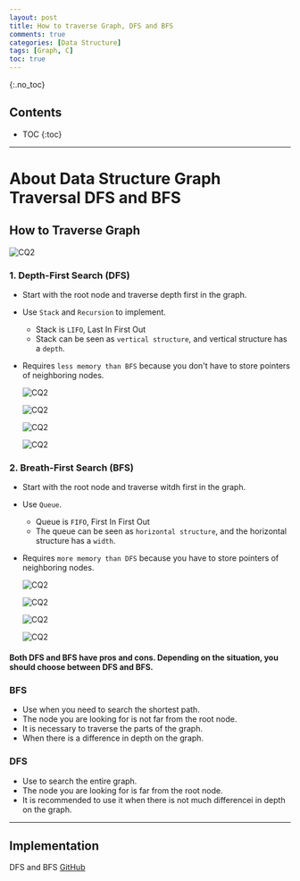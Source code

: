 ```yaml
---
layout: post
title: How to traverse Graph, DFS and BFS
comments: true
categories: [Data Structure]
tags: [Graph, C]
toc: true
---
```

{:.no_toc}
## Contents

- TOC
 {:toc}
---

# About Data Structure Graph Traversal DFS and BFS

## How to Traverse Graph

![CQ2](/public/images/3graph1.PNG)

### 1. Depth-First Search (DFS)

- Start with the root node and traverse depth first in the graph.
- Use `Stack` and `Recursion` to implement.
  - Stack is `LIFO`, Last In First Out
  - Stack can be seen as `vertical structure`, and vertical structure has a `depth`.
- Requires `less memory than BFS` because you don't have to store pointers of neighboring nodes.

  ![CQ2](/public/images/3graph8.PNG)

  ![CQ2](/public/images/3graph5.PNG)

  ![CQ2](/public/images/3graph9.PNG)

  ![CQ2](/public/images/3graph2.PNG)

### 2. Breath-First Search (BFS)

- Start with the root node and traverse witdh first in the graph.
- Use `Queue`.
  - Queue is `FIFO`, First In First Out
  - The queue can be seen as `horizontal structure`, and the horizontal structure has a `width`.
- Requires `more memory than DFS` because you have to store pointers of neighboring nodes.

  ![CQ2](/public/images/3graph7.PNG)

  ![CQ2](/public/images/3graph6.PNG)

  ![CQ2](/public/images/3graph10.PNG)

  ![CQ2](/public/images/3graph3.PNG)

#### Both DFS and BFS have pros and cons. Depending on the situation, you should choose between DFS and BFS.

### BFS

- Use when you need to search the shortest path.
- The node you are looking for is not far from the root node.
- It is necessary to traverse the parts of the graph.
- When there is a difference in depth on the graph.

### DFS

- Use to search the entire graph.
- The node you are looking for is far from the root node.
- It is recommended to use it when there is not much differencei in depth on the graph.

---

## Implementation

DFS and BFS [GitHub](https://github.com/HyoSup0513/study/blob/master/Datastructure/Graph/Graph%20Traversal/GraphTraversal.c)
